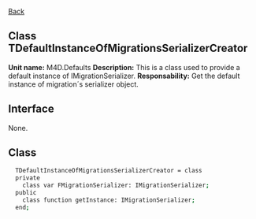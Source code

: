 [Back](CLASS_REFERENCES.md)
## Class **TDefaultInstanceOfMigrationsSerializerCreator** ## 

**Unit name:** M4D.Defaults
**Description:** This is a class used to provide a default instance of IMigrationSerializer.
**Responsability:** Get the default instance of migration´s serializer object.

## Interface ##
None.

## Class ##

```sh
  TDefaultInstanceOfMigrationsSerializerCreator = class
  private
    class var FMigrationSerializer: IMigrationSerializer;
  public
    class function getInstance: IMigrationSerializer;
  end;
```